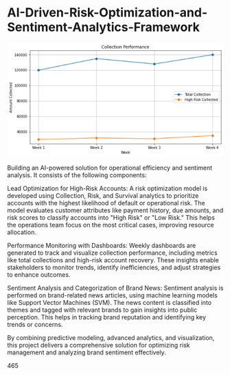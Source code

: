 # AI-Driven-Risk-Optimization-and-Sentiment-Analytics-Framework

![alt text](https://github.com/gaptab/AI-Driven-Risk-Optimization-and-Sentiment-Analytics-Framework/blob/main/collection.png)

Building an AI-powered solution for operational efficiency and sentiment analysis. It consists of the following components:

Lead Optimization for High-Risk Accounts:
A risk optimization model is developed using Collection, Risk, and Survival analytics to prioritize accounts with the highest likelihood of default or operational risk. The model evaluates customer attributes like payment history, due amounts, and risk scores to classify accounts into "High Risk" or "Low Risk." This helps the operations team focus on the most critical cases, improving resource allocation.

Performance Monitoring with Dashboards: Weekly dashboards are generated to track and visualize collection performance, including metrics like total collections and high-risk account recovery. These insights enable stakeholders to monitor trends, identify inefficiencies, and adjust strategies to enhance outcomes.

Sentiment Analysis and Categorization of Brand News: Sentiment analysis is performed on brand-related news articles, using machine learning models like Support Vector Machines (SVM). The news content is classified into themes and tagged with relevant brands to gain insights into public perception. This helps in tracking brand reputation and identifying key trends or concerns.

By combining predictive modeling, advanced analytics, and visualization, this project delivers a comprehensive solution for optimizing risk management and analyzing brand sentiment effectively.

465
